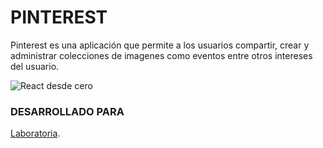 # PINTEREST

Pinterest es una aplicación que permite a los usuarios compartir, crear y administrar colecciones de imagenes como eventos entre otros intereses del usuario.


![React desde cero](https://user-images.githubusercontent.com/32329268/38406984-5808c984-393d-11e8-9b29-29d7340c8ed0.png)

### DESARROLLADO PARA

[Laboratoria](http://laboratoria.la).

